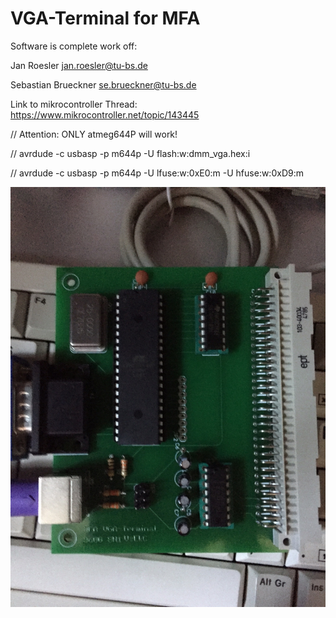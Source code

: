 # VGA-Terminal for MFA

Software is complete work off: 

Jan Roesler           jan.roesler@tu-bs.de 

Sebastian Brueckner  se.brueckner@tu-bs.de

Link to mikrocontroller Thread: 
https://www.mikrocontroller.net/topic/143445

// Attention: ONLY atmeg644P will work!

// avrdude -c usbasp -p m644p -U flash:w:dmm_vga.hex:i

// avrdude -c usbasp -p m644p -U lfuse:w:0xE0:m -U hfuse:w:0xD9:m


![MFA-VGA1](https://github.com/petersieg/MFA/blob/master/VGA-Terminal/MFA-VGA-Karte.JPG)


